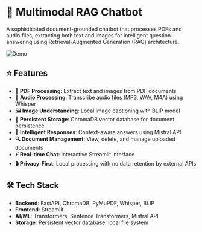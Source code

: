 # 🧠 Multimodal RAG Chatbot

A sophisticated document-grounded chatbot that processes PDFs and audio files, extracting both text and images for intelligent question-answering using Retrieval-Augmented Generation (RAG) architecture.

![Demo](images/demo.png) <!-- Add a screenshot if you have one -->

## ⭐ Features

- **📄 PDF Processing**: Extract text and images from PDF documents
- **🎵 Audio Processing**: Transcribe audio files (MP3, WAV, M4A) using Whisper
- **🖼️ Image Understanding**: Local image captioning with BLIP model
- **💾 Persistent Storage**: ChromaDB vector database for document persistence
- **🤖 Intelligent Responses**: Context-aware answers using Mistral API
- **🔍 Document Management**: View, delete, and manage uploaded documents
- **⚡ Real-time Chat**: Interactive Streamlit interface
- **🔒 Privacy-First**: Local processing with no data retention by external APIs

## 🛠️ Tech Stack

- **Backend**: FastAPI, ChromaDB, PyMuPDF, Whisper, BLIP
- **Frontend**: Streamlit
- **AI/ML**: Transformers, Sentence Transformers, Mistral API
- **Storage**: Persistent vector database, local file system
